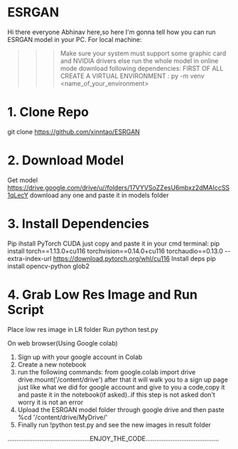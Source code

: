 # ESRGAN
Hi there everyone Abhinav here,so here I'm gonna tell how you can run ESRGAN model in your PC.
For local machine:
>>>Make sure your system must support some graphic card and NVIDIA drivers else run the whole model in online mode
>>> download following dependencies:
FIRST OF ALL CREATE A VIRTUAL ENVIRONMENT : py -m venv <name_of_your_environment> 
# 1. Clone Repo
git clone https://github.com/xinntao/ESRGAN
# 2. Download Model 
Get model https://drive.google.com/drive/u//folders/17VYVSoZZesU6mbxz2dMAIccSS1qLecY download any one and paste it in models folder
# 3. Install Dependencies
Pip ihstall PyTorch CUDA
just copy and paste it in your cmd terminal: pip install torch==1.13.0+cu116 torchvision==0.14.0+cu116 torchaudio==0.13.0 --extra-index-url https://download.pytorch.org/whl/cu116
Install deps pip install opencv-python glob2
# 4. Grab Low Res Image and Run Script
Place low res image in LR folder
Run python test.py 

On web browser(Using Google colab)
1) Sign up with your google account in Colab
2) Create a new notebook
3) run the following commands:
from google.colab import drive
drive.mount('/content/drive')
after that it will walk you to a sign up page just like what we did for google account and give to you a code,copy it and paste it in the notebook(if asked)..if this step is not asked don't worry it is not an error
4) Upload the ESRGAN model folder through google drive and then paste %cd '/content/drive/MyDrive/<name of your project folder>'
5) Finally run !python test.py and see the new images in result folder
               
..............................................ENJOY_THE_CODE.........................................
